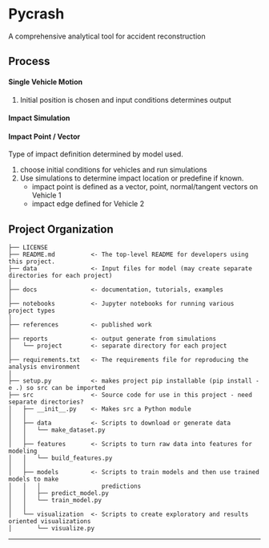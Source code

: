 Pycrash
==============================

A comprehensive analytical tool for accident reconstruction

## Process

#### Single Vehicle Motion
1. Initial position is chosen and input conditions determines output

#### Impact Simulation
#### Impact Point / Vector
Type of impact definition determined by model used.  
1. choose initial conditions for vehicles and run simulations
2. Use simulations to determine impact location or predefine if known.
    + impact point is defined as a vector, point, normal/tangent vectors on Vehicle 1
    + impact edge defined for Vehicle 2


Project Organization
------------

    ├── LICENSE
    ├── README.md          <- The top-level README for developers using this project.
    ├── data               <- Input files for model (may create separate directories for each project)
    │
    ├── docs               <- documentation, tutorials, examples
    │
    ├── notebooks          <- Jupyter notebooks for running various project types
    │
    ├── references         <- published work
    │
    ├── reports            <- output generate from simulations
    │   └── project        <- separate directory for each project
    │
    ├── requirements.txt   <- The requirements file for reproducing the analysis environment
    │
    ├── setup.py           <- makes project pip installable (pip install -e .) so src can be imported
    ├── src                <- Source code for use in this project - need separate directories?
    │   ├── __init__.py    <- Makes src a Python module
    │   │
    │   ├── data           <- Scripts to download or generate data
    │   │   └── make_dataset.py
    │   │
    │   ├── features       <- Scripts to turn raw data into features for modeling
    │   │   └── build_features.py
    │   │
    │   ├── models         <- Scripts to train models and then use trained models to make
    │   │   │                 predictions
    │   │   ├── predict_model.py
    │   │   └── train_model.py
    │   │
    │   └── visualization  <- Scripts to create exploratory and results oriented visualizations
    │       └── visualize.py



--------
